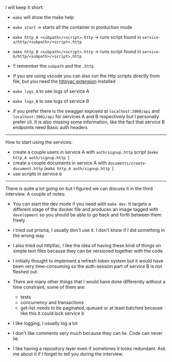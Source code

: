 I will keep it short:

- `make` will show the make help

- `make start` -> starts all the container in production mode
- `make http_A <subpath>/<script>.http` -> runs script found in `service-a/http/<subpath>/<script>.http`
- `make http_B <subpath>/<script>.http` -> runs script found in `service-b/http/<subpath>/<script>.http`

- !! remember the `subpath` and the `.http`

- If you are using vscode you can also run the http scripts directly from file, but you need the [httpyac extension](https://marketplace.cursorapi.com/items?itemName=anweber.vscode-httpyac) installed

- `make logs_A` to see logs of service A
- `make logs_B` to see logs of service B

- if you prefer there is the swagger exposed at `localhost:3000/api` and `localhost:3001/api` for services A and B respectively but I personally prefer cli. It is also missing some information, like the fact that service B endpoints need Basic auth headers
---

How to start using the services:

- create a couple users in service A with `auth/signup.http` script (`make http_A auth/signup.http `)
- create a couple documents in service A with `documents/create-document.http` (`make http_A auth/signup.http `)
- use scripts in service b

---

There is quite a lot going on but I figured we can discuss it in the third interview. A couple of notes:

- You can start the dev mode if you need with `make dev`. It targets a different stage of the docker file and produces an image tagged with `development` so you should be able to go back and forth between them freely

- I tried out prisma, I usually don't use it. I don't know if I did something in the wrong way

- I also tried out httpYac, I like the idea of having these kind of things on simple text files because they can be versioned together with the code

- I initially thought to implement a refresh token system but it would have been very time-consuming so the auth-session part of service B is not fleshed out.

- There are many other things that I would have done differently without a time constraint, some of them are:

  - tests
  - concurrency and transactions
  - get-list needs to be paginated, queued or at least batched because like this it could lock service b

- I like logging, I usually log a lot

- I don't like comments very much because they can lie. Code can never lie.

- I like having a repository layer even if sometimes it looks redundant. Ask me about it if I forget to tell you during the interview.
